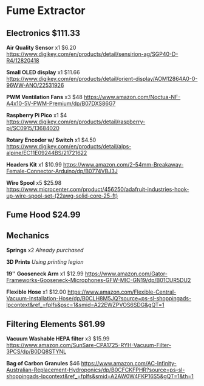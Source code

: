 # Fume Extractor

## Electronics $111.33

**Air Quality Sensor** x1 $6.20 https://www.digikey.com/en/products/detail/sensirion-ag/SGP40-D-R4/12820418

**Small OLED display** x1 $11.66 https://www.digikey.com/en/products/detail/orient-display/AOM12864A0-0-96WW-ANO/22531926

**PWM Ventilation Fans** x3 $48 https://www.amazon.com/Noctua-NF-A4x10-5V-PWM-Premium/dp/B07DXS86G7

**Raspberry Pi Pico** x1 $4 https://www.digikey.com/en/products/detail/raspberry-pi/SC0915/13684020

**Rotary Encoder w/ Switch** x1 $4.50 https://www.digikey.com/en/products/detail/alps-alpine/EC11E09244BS/21721622

**Headers Kit** x1 $10.99 https://www.amazon.com/2-54mm-Breakaway-Female-Connector-Arduino/dp/B0774VBJ3J

**Wire Spool** x5 $25.98 https://www.microcenter.com/product/456250/adafruit-industries-hook-up-wire-spool-set-(22awg-solid-core-25-ft)

## Fume Hood $24.99

## Mechanics

**Springs** x2 *Already purchased*

**3D Prints** *Using printing legion* 

**19'' Gooseneck Arm** x1 $12.99 https://www.amazon.com/Gator-Frameworks-Gooseneck-Microphones-GFW-MIC-GN19/dp/B01CUR5DU2

**Flexible Hose** x1 $12.00 https://www.amazon.com/Flexible-Central-Vacuum-Installation-Hose/dp/B0CLH8M5JQ?source=ps-sl-shoppingads-lpcontext&ref_=fplfs&psc=1&smid=A22EWZPVOS6SDG&gQT=1

## Filtering Elements $61.99

**Vacuum Washable HEPA filter** x3 $15.99 https://www.amazon.com/SunSare-CPA1725-RYH-Vacuum-Filter-3PCS/dp/B0DQ8STYNL

**Bag of Carbon Granules** $46 https://www.amazon.com/AC-Infinity-Australian-Replacement-Hydroponics/dp/B0CFCKFPHR?source=ps-sl-shoppingads-lpcontext&ref_=fplfs&smid=A2AW0W4FKP16S5&gQT=1&th=1

